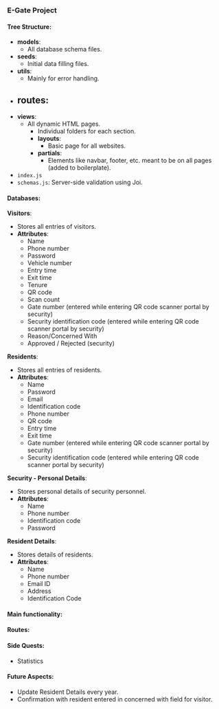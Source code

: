 ### E-Gate Project

#### Tree Structure:
- **models**:
    - All database schema files.
- **seeds**:
    - Initial data filling files.
- **utils**:
    - Mainly for error handling.
- **routes**:
    - 
- **views**:
    - All dynamic HTML pages.
        - Individual folders for each section.
        - **layouts**:
            - Basic page for all websites.
        - **partials**:
            - Elements like navbar, footer, etc. meant to be on all pages (added to boilerplate).
- `index.js`
- `schemas.js`: Server-side validation using Joi.

#### Databases:
**Visitors**:
- Stores all entries of visitors.
- **Attributes**:
    - Name
    - Phone number
    - Password
    - Vehicle number
    - Entry time
    - Exit time
    - Tenure
    - QR code
    - Scan count
    - Gate number (entered while entering QR code scanner portal by security)
    - Security identification code (entered while entering QR code scanner portal by security)
    - Reason/Concerned With
    - Approved / Rejected (security)

**Residents**:
- Stores all entries of residents.
- **Attributes**:
    - Name
    - Password
    - Email
    - Identification code
    - Phone number
    - QR code
    - Entry time
    - Exit time
    - Gate number (entered while entering QR code scanner portal by security)
    - Security identification code (entered while entering QR code scanner portal by security)

**Security - Personal Details**:
- Stores personal details of security personnel.
- **Attributes**:
    - Name
    - Phone number
    - Identification code
    - Password

**Resident Details**:
- Stores details of residents.
- **Attributes**:
    - Name
    - Phone number
    - Email ID
    - Address
    - Identification Code

#### Main functionality:

#### Routes:

#### Side Quests:
- Statistics

#### Future Aspects:
- Update Resident Details every year.
- Confirmation with resident entered in concerned with field for visitor.